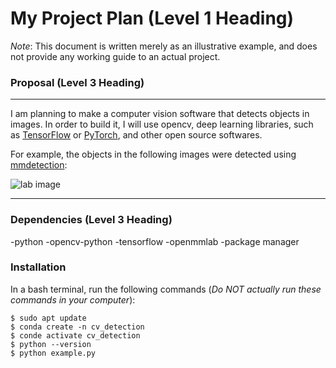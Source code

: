 # My Project Plan (Level 1 Heading)

*Note*: This document is written merely as an illustrative example, and does not provide any working guide to an actual project.

### Proposal (Level 3 Heading)
---
I am planning to make a computer vision software that detects objects in images.
In order to build it, I will use opencv, deep learning libraries, such as [TensorFlow](https://www.tensorflow.org)
or [PyTorch](https://www.pytorch.org), and other open source softwares.

For example, the objects in the following images were detected using [mmdetection](https://github.com/open-mmlab/mmdetection):

![lab image](https://user-images.githubusersontent.com/12907710/137271636-56ba1cd2-b110-4812-8221-b4c120320aa9.png)

---
### Dependencies (Level 3 Heading)
-python
-opencv-python
-tensorflow
-openmmlab
-package manager

### Installation
In a bash terminal, run the following commands (*Do NOT actually run these commands in your computer*):

```
$ sudo apt update
$ conda create -n cv_detection
$ conde activate cv_detection
$ python --version
$ python example.py
```



